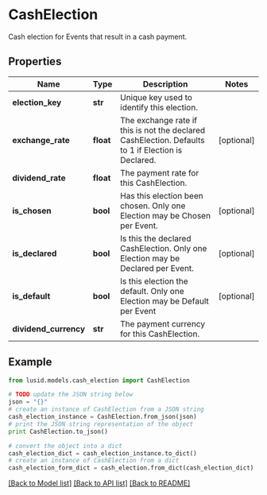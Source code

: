 # CashElection

Cash election for Events that result in a cash payment.

## Properties
Name | Type | Description | Notes
------------ | ------------- | ------------- | -------------
**election_key** | **str** | Unique key used to identify this election. | 
**exchange_rate** | **float** | The exchange rate if this is not the declared CashElection.  Defaults to 1 if Election is Declared. | [optional] 
**dividend_rate** | **float** | The payment rate for this CashElection. | 
**is_chosen** | **bool** | Has this election been chosen.  Only one Election may be Chosen per Event. | [optional] 
**is_declared** | **bool** | Is this the declared CashElection.  Only one Election may be Declared per Event. | [optional] 
**is_default** | **bool** | Is this election the default.  Only one Election may be Default per Event | [optional] 
**dividend_currency** | **str** | The payment currency for this CashElection. | 

## Example

```python
from lusid.models.cash_election import CashElection

# TODO update the JSON string below
json = "{}"
# create an instance of CashElection from a JSON string
cash_election_instance = CashElection.from_json(json)
# print the JSON string representation of the object
print CashElection.to_json()

# convert the object into a dict
cash_election_dict = cash_election_instance.to_dict()
# create an instance of CashElection from a dict
cash_election_form_dict = cash_election.from_dict(cash_election_dict)
```
[[Back to Model list]](../README.md#documentation-for-models) [[Back to API list]](../README.md#documentation-for-api-endpoints) [[Back to README]](../README.md)


